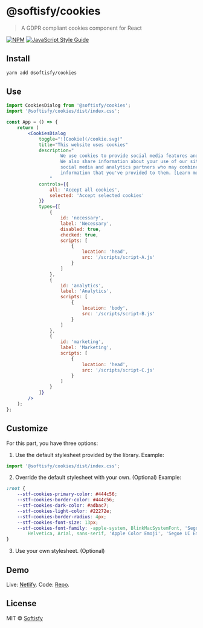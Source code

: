 # @softisfy/cookies

> A GDPR compliant cookies component for React

[![NPM](https://img.shields.io/npm/v/@softisfy/cookies.svg)](https://www.npmjs.com/package/@softisfy/cookies) [![JavaScript Style Guide](https://img.shields.io/badge/code_style-standard-brightgreen.svg)](https://standardjs.com)

## Install

```bash
yarn add @softisfy/cookies
```

## Use

```jsx
import CookiesDialog from '@softisfy/cookies';
import '@softisfy/cookies/dist/index.css';

const App = () => {
	return (
		<CookiesDialog
			toggle="![Cookie](/cookie.svg)"
			title="This website uses cookies"
			description="
					We use cookies to provide social media features and to analyse our traffic. 
					We also share information about your use of our site with our 
					social media and analytics partners who may combine it with other
					information that you've provided to them. [Learn more](/).
				"
			controls={{
				all: 'Accept all cookies',
				selected: 'Accept selected cookies'
			}}
			types={[
				{
					id: 'necessary',
					label: 'Necessary',
					disabled: true,
					checked: true,
					scripts: [
						{
							location: 'head',
							src: '/scripts/script-A.js'
						}
					]
				},
				{
					id: 'analytics',
					label: 'Analytics',
					scripts: [
						{
							location: 'body',
							src: '/scripts/script-B.js'
						}
					]
				},
				{
					id: 'marketing',
					label: 'Marketing',
					scripts: [
						{
							location: 'head',
							src: '/scripts/script-C.js'
						}
					]
				}
			]}
		/>
	);
};
```

## Customize

For this part, you have three options:

1. Use the default stylesheet provided by the library. Example:

```jsx
import '@softisfy/cookies/dist/index.css';
```

2. Override the default stylesheet with your own. (Optional) Example:

```css
:root {
	--stf-cookies-primary-color: #444c56;
	--stf-cookies-border-color: #444c56;
	--stf-cookies-dark-color: #adbac7;
	--stf-cookies-light-color: #22272e;
	--stf-cookies-border-radius: 4px;
	--stf-cookies-font-size: 13px;
	--stf-cookies-font-family: -apple-system, BlinkMacSystemFont, 'Segoe UI',
		Helvetica, Arial, sans-serif, 'Apple Color Emoji', 'Segoe UI Emoji';
}
```

3. Use your own stylesheet. (Optional)

## Demo

Live: [Netlify](https://softisfy-cookies.netlify.app).
Code: [Repo](https://softisfy.github.io/cookies/example).

## License

MIT © [Softisfy](https://github.com/softisfy)
